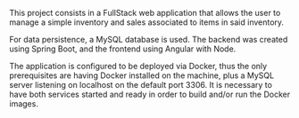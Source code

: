 This project consists in a FullStack web application that allows the user to manage a simple inventory and sales associated to items in said inventory. 

For data persistence, a MySQL database is used. The backend was created using Spring Boot, and the frontend using Angular with Node.

The application is configured to be deployed via Docker, thus the only prerequisites are having Docker installed on the machine, plus a MySQL server listening on localhost on the default port 3306.
It is necessary to have both services started and ready in order to build and/or run the Docker images.
